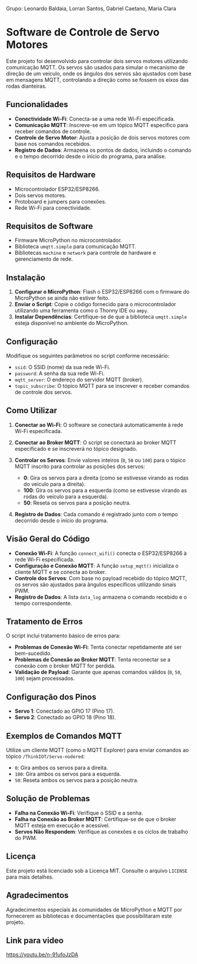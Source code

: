 Grupo:
Leonardo Baldaia, Lorran Santos, Gabriel Caetano, Maria Clara

# Software de Controle de Servo Motores

Este projeto foi desenvolvido para controlar dois servos motores utilizando comunicação MQTT. Os servos são usados para simular o mecanismo de direção de um veículo, onde os ângulos dos servos são ajustados com base em mensagens MQTT, controlando a direção como se fossem os eixos das rodas dianteiras.

## Funcionalidades

- **Conectividade Wi-Fi**: Conecta-se a uma rede Wi-Fi especificada.
- **Comunicação MQTT**: Inscreve-se em um tópico MQTT específico para receber comandos de controle.
- **Controle de Servo Motor**: Ajusta a posição de dois servos motores com base nos comandos recebidos.
- **Registro de Dados**: Armazena os pontos de dados, incluindo o comando e o tempo decorrido desde o início do programa, para análise.

## Requisitos de Hardware

- Microcontrolador ESP32/ESP8266.
- Dois servos motores.
- Protoboard e jumpers para conexões.
- Rede Wi-Fi para conectividade.

## Requisitos de Software

- Firmware MicroPython no microcontrolador.
- Biblioteca `umqtt.simple` para comunicação MQTT.
- Bibliotecas `machine` e `network` para controle de hardware e gerenciamento de rede.

## Instalação

1. **Configurar o MicroPython**: Flash o ESP32/ESP8266 com o firmware do MicroPython se ainda não estiver feito.
2. **Enviar o Script**: Copie o código fornecido para o microcontrolador utilizando uma ferramenta como o Thonny IDE ou `ampy`.
3. **Instalar Dependências**: Certifique-se de que a biblioteca `umqtt.simple` esteja disponível no ambiente do MicroPython.

## Configuração

Modifique os seguintes parâmetros no script conforme necessário:

- `ssid`: O SSID (nome) da sua rede Wi-Fi.
- `password`: A senha da sua rede Wi-Fi.
- `mqtt_server`: O endereço do servidor MQTT (broker).
- `topic_subscribe`: O tópico MQTT para se inscrever e receber comandos de controle dos servos.

## Como Utilizar

1. **Conectar ao Wi-Fi**: O software se conectará automaticamente à rede Wi-Fi especificada.
2. **Conectar ao Broker MQTT**: O script se conectará ao broker MQTT especificado e se inscreverá no tópico designado.
3. **Controlar os Servos**: Envie valores inteiros (`0`, `50` ou `100`) para o tópico MQTT inscrito para controlar as posições dos servos:

   - **0**: Gira os servos para a direita (como se estivesse virando as rodas do veículo para a direita).
   - **100**: Gira os servos para a esquerda (como se estivesse virando as rodas do veículo para a esquerda).
   - **50**: Reseta os servos para a posição neutra.

4. **Registro de Dados**: Cada comando é registrado junto com o tempo decorrido desde o início do programa.

## Visão Geral do Código

- **Conexão Wi-Fi**: A função `connect_wifi()` conecta o ESP32/ESP8266 à rede Wi-Fi especificada.
- **Configuração e Conexão MQTT**: A função `setup_mqtt()` inicializa o cliente MQTT e se conecta ao broker.
- **Controle dos Servos**: Com base no payload recebido do tópico MQTT, os servos são ajustados para ângulos específicos utilizando sinais PWM.
- **Registro de Dados**: A lista `data_log` armazena o comando recebido e o tempo correspondente.

## Tratamento de Erros

O script inclui tratamento básico de erros para:

- **Problemas de Conexão Wi-Fi**: Tenta conectar repetidamente até ser bem-sucedido.
- **Problemas de Conexão ao Broker MQTT**: Tenta reconectar se a conexão com o broker MQTT for perdida.
- **Validação de Payload**: Garante que apenas comandos válidos (`0`, `50`, `100`) sejam processados.

## Configuração dos Pinos

- **Servo 1**: Conectado ao GPIO 17 (Pino 17).
- **Servo 2**: Conectado ao GPIO 18 (Pino 18).

## Exemplos de Comandos MQTT

Utilize um cliente MQTT (como o MQTT Explorer) para enviar comandos ao tópico `/ThinkIOT/Servo-nodered`:

- `0`: Gira ambos os servos para a direita.
- `100`: Gira ambos os servos para a esquerda.
- `50`: Reseta ambos os servos para a posição neutra.

## Solução de Problemas

- **Falha na Conexão Wi-Fi**: Verifique o SSID e a senha.
- **Falha na Conexão ao Broker MQTT**: Certifique-se de que o broker MQTT esteja em execução e acessível.
- **Servos Não Respondem**: Verifique as conexões e os ciclos de trabalho do PWM.

## Licença

Este projeto está licenciado sob a Licença MIT. Consulte o arquivo `LICENSE` para mais detalhes.

## Agradecimentos

Agradecimentos especiais às comunidades de MicroPython e MQTT por fornecerem as bibliotecas e documentações que possibilitaram este projeto.

## Link para video
https://youtu.be/n-91ufoJzDA
